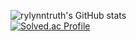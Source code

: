 ![rylynntruth's GitHub stats](https://github-readme-stats.vercel.app/api?username=rylynntruth&show_icons=true&theme=dark)  
[![Solved.ac Profile](http://mazassumnida.wtf/api/generate_badge?boj=rylynntruth)](https://solved.ac/rylynntruth)
